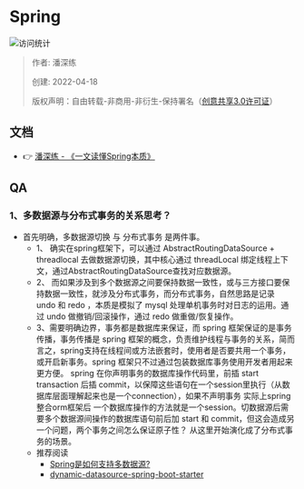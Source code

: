 # Spring

![访问统计](https://visitor-badge.glitch.me/badge?page_id=senlypan.qa.05-spring&left_color=blue&right_color=red)

> 作者: 潘深练
>
> 创建: 2022-04-18
>
> 版权声明：自由转载-非商用-非衍生-保持署名（[创意共享3.0许可证](https://creativecommons.org/licenses/by-nc-nd/3.0/deed.zh)）


## 文档 

- 👉 [潘深练 - 《一文读懂Spring本质》](http://spring.panshenlian.com/#/zh-cn/02-spring-core) 

## QA

### 1、多数据源与分布式事务的关系思考？

- 首先明确，多数据源切换 与 分布式事务 是两件事。
    - 1、 确实在spring框架下，可以通过 AbstractRoutingDataSource + threadlocal 去做数据源切换，其中核心通过 threadLocal 绑定线程上下文，通过AbstractRoutingDataSource查找对应数据源。
    - 2、 而如果涉及到多个数据源之间要保持数据一致性，或与三方接口要保持数据一致性，就涉及分布式事务，而分布式事务，自然思路是记录 undo 和 redo ，本质是模拟了 mysql 处理单机事务时对日志的运用。通过 undo 做撤销/回滚操作，通过 redo 做重做/恢复操作。
    - 3、需要明确边界，事务都是数据库来保证，而 spring 框架保证的是事务传播，事务传播是 spring 框架的概念，负责维护线程与事务的关系，简而言之，spring支持在线程间或方法嵌套时，使用者是否要共用一个事务，或开启新事务。spring 框架只不过通过包装数据库事务使用开发者用起来更方便。 spring 在你声明事务的数据库操作代码里，前插 start transaction 后插 commit，以保障这些语句在一个session里执行（从数据库层面理解起来也是一个connection），如果不声明事务 实际上spring整合orm框架后 一个数据库操作的方法就是一个session。切数据源后需要多个数据源间操作的数据库语句前后加 start 和 commit，但这会造成另一个问题，两个事务之间怎么保证原子性？ 从这里开始演化成了分布式事务的场景。
    - 推荐阅读
        - [Spring是如何支持多数据源?](https://mp.weixin.qq.com/s/uR4FyEJKiU_75eGb4ynKiQ)
        - [dynamic-datasource-spring-boot-starter](https://mp.weixin.qq.com/s/uR4FyEJKiU_75eGb4ynKiQ) 